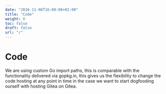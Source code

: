 ```yaml
---
date: "2016-11-08T16:00:00+02:00"
title: "Code"
weight: 0
toc: false
draft: false
url: "/"
---
```


# Code

We are using custom Go import paths, this is comparable with the functionality delivered via gopkg.in, this gives us the flexibility to change the code hosting at any point in time in the case we want to start dogfooding ourself with hosting Gitea on Gitea.
